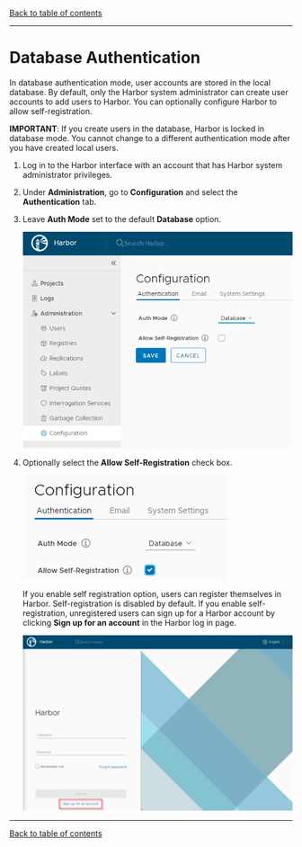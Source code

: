 [Back to table of contents](../../_index.md)

----------

# Database Authentication

In database authentication mode, user accounts are stored in the local database. By default, only the Harbor system administrator can create user accounts to add users to Harbor. You can optionally configure Harbor to allow self-registration.  

**IMPORTANT**: If you create users in the database, Harbor is locked in database mode. You cannot change to a different authentication mode after you have created local users.

1. Log in to the Harbor interface with an account that has Harbor system administrator privileges.
1. Under **Administration**, go to **Configuration** and select the **Authentication** tab.
1. Leave **Auth Mode** set to the default **Database** option.

   ![Database authentication](../../img/db_auth.png)
   
1. Optionally select the **Allow Self-Registration** check box.

   ![Enable self-registration](../../img/new_self_reg.png)
    
   If you enable self registration option, users can register themselves in Harbor. Self-registration is disabled by default. If you enable self-registration, unregistered users can sign up for a Harbor account by clicking **Sign up for an account** in the Harbor log in page.
    
    ![Enable self-registration](../../img/self-registration-login.png)

----------

[Back to table of contents](../../_index.md)
